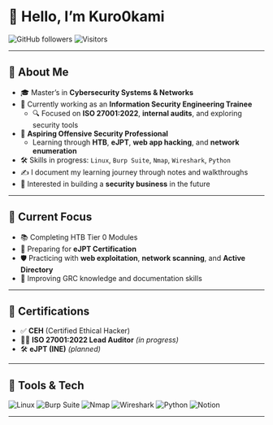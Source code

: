 # 👋 Hello, I’m Kuro0kami

![GitHub followers](https://img.shields.io/github/followers/yourusername?label=Follow&style=social)
![Visitors](https://komarev.com/ghpvc/?username=yourusername&color=blue)

---

## 🧠 About Me

- 🎓 Master’s in **Cybersecurity Systems & Networks**
- 💼 Currently working as an **Information Security Engineering Trainee**
  - 🔍 Focused on **ISO 27001:2022**, **internal audits**, and exploring security tools
- 🎯 **Aspiring Offensive Security Professional**
  - Learning through **HTB**, **eJPT**, **web app hacking**, and **network enumeration**
- 🛠️ Skills in progress: `Linux`, `Burp Suite`, `Nmap`, `Wireshark`, `Python`
- ✍️ I document my learning journey through notes and walkthroughs
- 🧩 Interested in building a **security business** in the future

---

## 🚀 Current Focus

- 📚 Completing HTB Tier 0 Modules
- 📌 Preparing for **eJPT Certification**
- 🛡️ Practicing with **web exploitation**, **network scanning**, and **Active Directory**
- 📝 Improving GRC knowledge and documentation skills

---

## 📘 Certifications

- ✅ **CEH** (Certified Ethical Hacker)
- 🕵️‍♂️ **ISO 27001:2022 Lead Auditor** *(in progress)*
- 🛠️ **eJPT (INE)** *(planned)*

---

## 🧰 Tools & Tech

![Linux](https://img.shields.io/badge/-Linux-FCC624?style=flat-square&logo=linux&logoColor=black)
![Burp Suite](https://img.shields.io/badge/-Burp%20Suite-orange?style=flat-square&logo=burpsuite&logoColor=white)
![Nmap](https://img.shields.io/badge/-Nmap-blue?style=flat-square)
![Wireshark](https://img.shields.io/badge/-Wireshark-1679A7?style=flat-square&logo=wireshark&logoColor=white)
![Python](https://img.shields.io/badge/-Python-3776AB?style=flat-square&logo=python&logoColor=white)
![Notion](https://img.shields.io/badge/-Notion-000?style=flat-square&logo=notion&logoColor=white)

---
